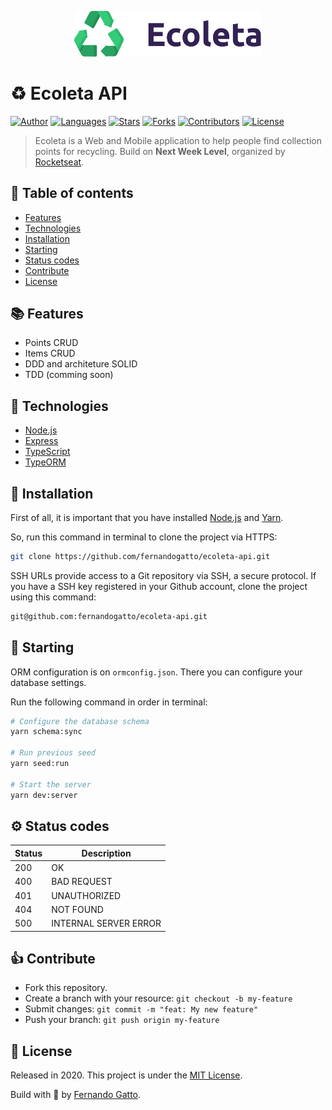 <p align="center">
   <img src="./github/logo.png" width="300"/>
</p>

# ♻ Ecoleta API

[![Author](https://img.shields.io/badge/author-fernandogatto-%2334CB79)](https://github.com/fernandogatto/)
[![Languages](https://img.shields.io/github/languages/count/fernandogatto/ecoleta-api?color=%2334CB79)](#)
[![Stars](https://img.shields.io/github/stars/fernandogatto/ecoleta-api?color=%2334CB79)](https://github.com/fernandogatto/ecoleta-api/stargazers)
[![Forks](https://img.shields.io/github/forks/fernandogatto/ecoleta-api?color=%2334CB79)](https://github.com/fernandogatto/ecoleta-api/network/members)
[![Contributors](https://img.shields.io/github/contributors/fernandogatto/ecoleta-api?color=%2334CB79)](https://github.com/fernandogatto/ecoleta-api/graphs/contributors)
[![License](https://img.shields.io/badge/license-MIT-%2334CB79)](https://choosealicense.com/licenses/mit/)

> Ecoleta is a Web and Mobile application to help people find collection points for recycling. Build on **Next Week Level**, organized by [Rocketseat](https://rocketseat.com.br/).

## 🔗 Table of contents
- [Features](#features)
- [Technologies](#technologies)
- [Installation](#installation)
- [Starting](#starting)
- [Status codes](#status)
- [Contribute](#contribute)
- [License](#license)

## 📚 Features <a name="features"/>

- Points CRUD
- Items CRUD
- DDD and architeture SOLID
- TDD (comming soon)

## 📌 Technologies <a name="technologies"/>

- [Node.js](https://nodejs.org/en/)
- [Express](https://expressjs.com/pt-br/)
- [TypeScript](https://www.typescriptlang.org/)
- [TypeORM](https://typeorm.io/#/)

## 📂 Installation <a name="installation"/>

First of all, it is important that you have installed [Node.js](https://nodejs.org/en/) and [Yarn](https://yarnpkg.com/).

So, run this command in terminal to clone the project via HTTPS:

```bash
git clone https://github.com/fernandogatto/ecoleta-api.git
```

SSH URLs provide access to a Git repository via SSH, a secure protocol. If you have a SSH key registered in your Github account, clone the project using this command:

```bash
git@github.com:fernandogatto/ecoleta-api.git
```

## 🚀 Starting <a name="starting"/>

ORM configuration is on ```ormconfig.json```. There you can configure your database settings.

Run the following command in order in terminal:

```bash
# Configure the database schema
yarn schema:sync

# Run previous seed
yarn seed:run

# Start the server
yarn dev:server
```

## ⚙ Status codes <a name="status"/>

| Status   | Description           |
| ---      | ---                   |
| 200      | OK                    |
| 400      | BAD REQUEST           |
| 401      | UNAUTHORIZED          |
| 404      | NOT FOUND             |
| 500      | INTERNAL SERVER ERROR |

## 👍 Contribute <a name="contribute"/>

- Fork this repository.
- Create a branch with your resource: ```git checkout -b my-feature```
- Submit changes: ```git commit -m "feat: My new feature"```
- Push your branch: ```git push origin my-feature```

## 📕 License <a name="license"/>

Released in 2020. This project is under the [MIT License](https://choosealicense.com/licenses/mit/).

Build with 💜 by [Fernando Gatto](https://github.com/fernandogatto/).
